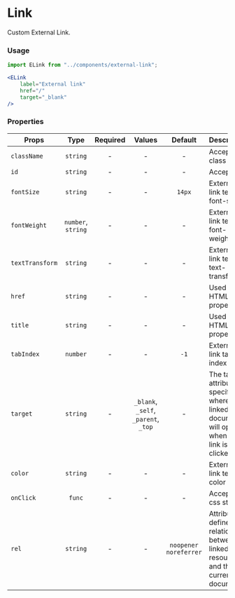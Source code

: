 # Link

Custom External Link.

### Usage

```js
import ELink from "../components/external-link";
```

```jsx
<ELink 
    label="External link"
    href="/"
    target="_blank"
/>
```

### Properties

| Props                     |        Type        | Required |                 Values                    |            Default          | Description       |
| ------------------------- | :----------------: | :------: | :---------------------------------------: | :-------------------------: | ----------------- |
| `className`               |      `string`      |    -     |                   -                       |               -             | Accepts class     |
| `id`                      |      `string`      |    -     |                   -                       |               -             | Accepts id        |
| `fontSize`                |      `string`      |    -     |                   -                       |             `14px`          | External link text font-size |
| `fontWeight`              | `number`, `string` |    -     |                   -                       |               -             | External link text font-weight |
| `textTransform`           |      `string`      |    -     |                   -                       |               -             | External link text text-transform |
| `href`                    |      `string`      |    -     |                   -                       |               -             | Used as HTML 'href' property |
| `title`                   |      `string`      |    -     |                   -                       |               -             | Used as HTML 'title' property |
| `tabIndex`                |      `number`      |    -     |                   -                       |              `-1`           | External link tab index |
| `target`                  |      `string`      |    -     |  `_blank`, `_self`, `_parent`, `_top`     |               -             | The target attribute specifies where the linked document will open when the link is clicked |
| `color`                   |      `string`      |    -     |                   -                       |               -             | External link text color |
| `onClick`                 |      `func`        |    -     |                   -                       |               -             | Accepts css style |
| `rel`                     |      `string`      |    -     |                   -                       |    `noopener noreferrer`    | Attribute defines the relationship between a linked resource and the current document |

